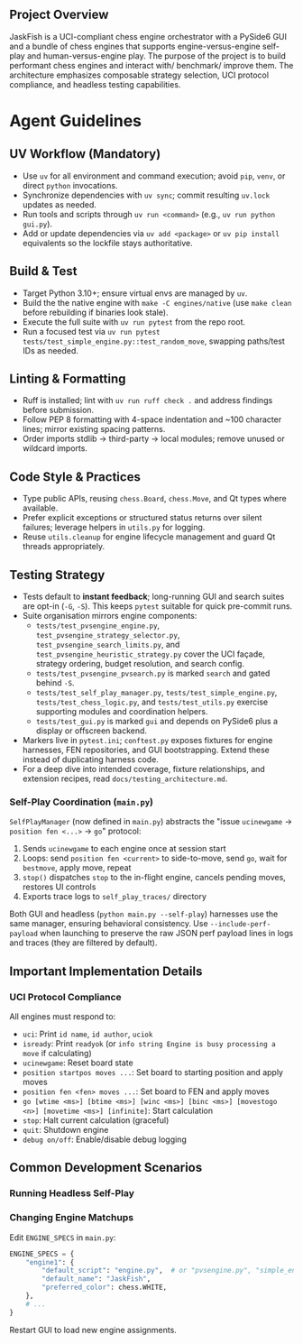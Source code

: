 ## Project Overview

JaskFish is a UCI-compliant chess engine orchestrator with a PySide6 GUI and a bundle of chess engines that supports engine-versus-engine self-play and human-versus-engine play. The purpose of the project is to build performant chess engines and interact with/ benchmark/ improve them. The architecture emphasizes composable strategy selection, UCI protocol compliance, and headless testing capabilities.

# Agent Guidelines

## UV Workflow (Mandatory)
- Use `uv` for all environment and command execution; avoid `pip`, `venv`, or direct `python` invocations.
- Synchronize dependencies with `uv sync`; commit resulting `uv.lock` updates as needed.
- Run tools and scripts through `uv run <command>` (e.g., `uv run python gui.py`).
- Add or update dependencies via `uv add <package>` or `uv pip install` equivalents so the lockfile stays authoritative.

## Build & Test
- Target Python 3.10+; ensure virtual envs are managed by `uv`.
- Build the the native engine with `make -C engines/native` (use `make clean` before rebuilding if binaries look stale).
- Execute the full suite with `uv run pytest` from the repo root.
- Run a focused test via `uv run pytest tests/test_simple_engine.py::test_random_move`, swapping paths/test IDs as needed.

## Linting & Formatting
- Ruff is installed; lint with `uv run ruff check .` and address findings before submission.
- Follow PEP 8 formatting with 4-space indentation and ~100 character lines; mirror existing spacing patterns.
- Order imports stdlib → third-party → local modules; remove unused or wildcard imports.

## Code Style & Practices
- Type public APIs, reusing `chess.Board`, `chess.Move`, and Qt types where available.
- Prefer explicit exceptions or structured status returns over silent failures; leverage helpers in `utils.py` for logging.
- Reuse `utils.cleanup` for engine lifecycle management and guard Qt threads appropriately.

## Testing Strategy
- Tests default to **instant feedback**; long-running GUI and search suites are
  opt-in (`-G`, `-S`). This keeps `pytest` suitable for quick pre-commit runs.
- Suite organisation mirrors engine components:
  - `tests/test_pvsengine_engine.py`, `test_pvsengine_strategy_selector.py`,
    `test_pvsengine_search_limits.py`, and `test_pvsengine_heuristic_strategy.py`
    cover the UCI façade, strategy ordering, budget resolution, and search config.
  - `tests/test_pvsengine_pvsearch.py` is marked `search` and gated behind `-S`.
  - `tests/test_self_play_manager.py`, `tests/test_simple_engine.py`,
    `tests/test_chess_logic.py`, and `tests/test_utils.py` exercise supporting
    modules and coordination helpers.
  - `tests/test_gui.py` is marked `gui` and depends on PySide6 plus a display or
    offscreen backend.
- Markers live in `pytest.ini`; `conftest.py` exposes fixtures for engine harnesses,
  FEN repositories, and GUI bootstrapping. Extend these instead of duplicating
  harness code.
- For a deep dive into intended coverage, fixture relationships, and extension
  recipes, read `docs/testing_architecture.md`.


### Self-Play Coordination (`main.py`)

`SelfPlayManager` (now defined in `main.py`) abstracts the "issue `ucinewgame` → `position fen <...>` → `go`" protocol:
1. Sends `ucinewgame` to each engine once at session start
2. Loops: send `position fen <current>` to side-to-move, send `go`, wait for `bestmove`, apply move, repeat
3. `stop()` dispatches `stop` to the in-flight engine, cancels pending moves, restores UI controls
4. Exports trace logs to `self_play_traces/` directory

Both GUI and headless (`python main.py --self-play`) harnesses use the same manager, ensuring behavioral consistency. Use `--include-perf-payload` when launching to preserve the raw JSON perf payload lines in logs and traces (they are filtered by default).

## Important Implementation Details

### UCI Protocol Compliance

All engines must respond to:
- `uci`: Print `id name`, `id author`, `uciok`
- `isready`: Print `readyok` (or `info string Engine is busy processing a move` if calculating)
- `ucinewgame`: Reset board state
- `position startpos moves ...`: Set board to starting position and apply moves
- `position fen <fen> moves ...`: Set board to FEN and apply moves
- `go [wtime <ms>] [btime <ms>] [winc <ms>] [binc <ms>] [movestogo <n>] [movetime <ms>] [infinite]`: Start calculation
- `stop`: Halt current calculation (graceful)
- `quit`: Shutdown engine
- `debug on/off`: Enable/disable debug logging


## Common Development Scenarios

### Running Headless Self-Play

<!-- Impliment concise explanation of self play with reference file for understanding implementation -->


### Changing Engine Matchups

Edit `ENGINE_SPECS` in `main.py`:
```python
ENGINE_SPECS = {
    "engine1": {
        "default_script": "engine.py",  # or "pvsengine.py", "simple_engine.py"
        "default_name": "JaskFish",
        "preferred_color": chess.WHITE,
    },
    # ...
}
```

Restart GUI to load new engine assignments.